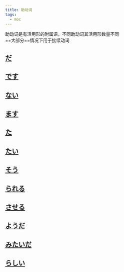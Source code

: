 ```yaml
---
title: 助动词
tags:
  - moc
---
```

助动词是有活用形的附属语，不同助动词其活用形数量不同  
==大部分==情况下用于接续动词  

## [だ](だ.md)

## [です](です.md)

## [ない](ない.md)

## [ます](ます.md)

## [た](た.md)

## [たい](たい.md)

## [そう](そう.md)
## [られる](られる.md)
## [させる](させる.md)

## [ようだ](よう.md)
## [みたいだ](みたいだ.md)

## [らしい](らしい.md)